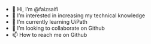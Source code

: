 - 👋 Hi, I’m @faizsaifi
- 👀 I’m interested in increasing my technical knowledge
- 🌱 I’m currently learning UiPath
- 💞️ I’m looking to collaborate on Github
- 📫 How to reach me on Github

<!---
faizsaifi/faizsaifi is a ✨ special ✨ repository because its `README.md` (this file) appears on your GitHub profile.
You can click the Preview link to take a look at your changes.
--->
